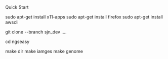 
Quick Start

sudo apt-get install x11-apps
sudo apt-get install firefox
sudo apt-get install awscli

git clone --branch sjn_dev ....

cd ngseasy

make dir 
make iamges
make genome



